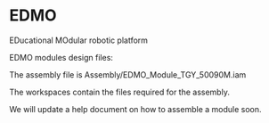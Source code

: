 # EDMO
EDucational MOdular robotic platform

EDMO modules design files: 

The assembly file is Assembly/EDMO_Module_TGY_50090M.iam

The workspaces contain the files required for the assembly.

We will update a help document on how to assemble a module soon.
